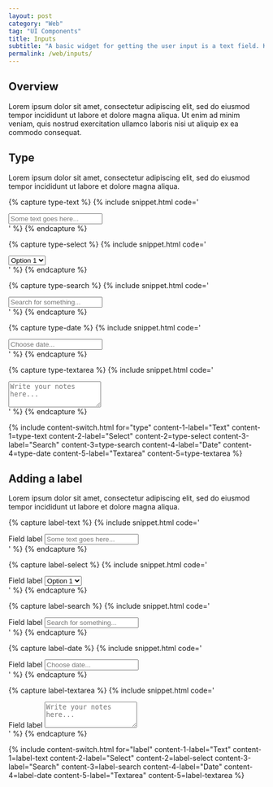 ```yaml
---
layout: post
category: "Web"
tag: "UI Components"
title: Inputs
subtitle: "A basic widget for getting the user input is a text field. Keyboard and mouse can be used for providing or changing data."
permalink: /web/inputs/
---
```


## Overview

Lorem ipsum dolor sit amet, consectetur adipiscing elit, sed do eiusmod tempor incididunt ut labore et dolore magna aliqua. Ut enim ad minim veniam, quis nostrud exercitation ullamco laboris nisi ut aliquip ex ea commodo consequat.

## Type

Lorem ipsum dolor sit amet, consectetur adipiscing elit, sed do eiusmod tempor incididunt ut labore et dolore magna aliqua. 

<!-- Content switch -->
<!-- Content switch tab 1 -->
{% capture type-text %}
{% include snippet.html code='
<div class="input">
  <input type="text" placeholder="Some text goes here...">
</div>
' %}
{% endcapture %}

<!-- Content switch tab 2 -->
{% capture type-select %}
{% include snippet.html code='
<div class="input select">
  <select>
    <option>Option 1</option>
    <option>Option 2</option>
    <option>Option 3</option>
  </select>
</div>
' %}
{% endcapture %}

<!-- Content switch tab 3 -->
{% capture type-search %}
{% include snippet.html code='
<div class="input search">
  <input type="text" placeholder="Search for something...">
</div>
' %}
{% endcapture %}

<!-- Content switch tab 4 -->
{% capture type-date %}
{% include snippet.html code='
<div class="input date">
  <input type="text" placeholder="Choose date...">
</div>
' %}
{% endcapture %}

<!-- Content switch tab 5 -->
{% capture type-textarea %}
{% include snippet.html code='
<div class="input textarea">
  <textarea rows="3" placeholder="Write your notes here..."></textarea>
</div>
' %}
{% endcapture %}

<!-- Render Content -->
{% include content-switch.html for="type"
           content-1-label="Text"     content-1=type-text
           content-2-label="Select"   content-2=type-select
           content-3-label="Search"   content-3=type-search
           content-4-label="Date"     content-4=type-date
           content-5-label="Textarea" content-5=type-textarea
%}
<!-- End content switch -->


## Adding a label

Lorem ipsum dolor sit amet, consectetur adipiscing elit, sed do eiusmod tempor incididunt ut labore et dolore magna aliqua. 

<!-- Content switch -->
<!-- Content switch tab 1 -->
{% capture label-text %}
{% include snippet.html code='
<div class="input with-label">
  <label for="field" class="label">Field label</label>
  <input type="text" placeholder="Some text goes here...">
</div>
' %}
{% endcapture %}

<!-- Content switch tab 2 -->
{% capture label-select %}
{% include snippet.html code='
<div class="input select with-label">
  <label for="field" class="label">Field label</label>
  <select>
    <option>Option 1</option>
    <option>Option 2</option>
    <option>Option 3</option>
  </select>
</div>
' %}
{% endcapture %}

<!-- Content switch tab 3 -->
{% capture label-search %}
{% include snippet.html code='
<div class="input search with-label">
  <label for="field" class="label">Field label</label>
  <input type="text" placeholder="Search for something...">
</div>
' %}
{% endcapture %}

<!-- Content switch tab 4 -->
{% capture label-date %}
{% include snippet.html code='
<div class="input date with-label">
  <label for="field" class="label">Field label</label>
  <input type="text" placeholder="Choose date...">
</div>
' %}
{% endcapture %}

<!-- Content switch tab 5 -->
{% capture label-textarea %}
{% include snippet.html code='
<div class="input textarea with-label">
  <label for="field" class="label">Field label</label>
  <textarea rows="3" placeholder="Write your notes here..."></textarea>
</div>
' %}
{% endcapture %}

<!-- Render Content -->
{% include content-switch.html for="label"
           content-1-label="Text"     content-1=label-text
           content-2-label="Select"   content-2=label-select
           content-3-label="Search"   content-3=label-search
           content-4-label="Date"     content-4=label-date
           content-5-label="Textarea" content-5=label-textarea
%}